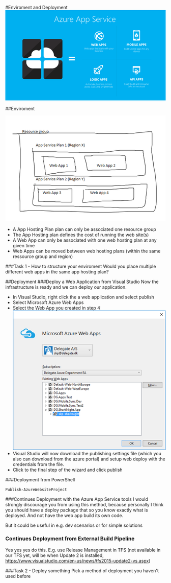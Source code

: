 #Enviroment and Deployment
![app-service](images/app-service-overview.png)


##Enviroment

![Enviroment](images/enviroment.png)

* A App Hosting Plan plan can only be associated one resource group
* The App Hosting plan defines the cost of running the web site(s)
* A Web App can only be associated with one web hosting plan at any given time
* Web Apps can be moved between web hosting plans (within the same ressource group and region)

###Task 1 - How to structure your enviroment
Would you place multiple different web apps in the same app hosting plan? 



##Deployment
###Deploy a Web Application from Visual Studio
Now the infrastructure is ready and we can deploy our application. 

- In Visual Studio, right click the a web application and select publish
- Select Microsoft Azure Web Apps
- Select the Web App you created in step 4 
![Select the correct web app](images/select-the-webapp.png)
- Visual Studio will now download the publishing settings file (which you also can download from the azure portal) and setup web deploy with the credentials from the file.
- Click to the final step of the wizard and click publish 

###Deployment from PowerShell
```
Publish-AzureWebsiteProject
```

###Continues Deployment with the Azure App Service tools
I would strongly discourage you from using this method, because personally I think you should have a deploy package that so you know exactly what is deployed. 
And not have the web app build its own code.

But it could be useful in e.g. dev scenarios or for simple solutions

### Continues Deployment from External Build Pipeline
Yes yes yes do this. E.g. use Release Management in TFS (not available in our TFS yet, will be when Update 2 is installed, https://www.visualstudio.com/en-us/news/tfs2015-update2-vs.aspx)

###Task 2 - Deploy something
Pick a method of deployment you haven't used before
 
